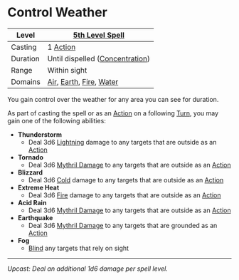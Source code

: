 # Control Weather

| Level    | [5th Level Spell](5th%20Level%20Spells.md)                                                                                                                  |
| -------- | ------------------------------------------------------------------------------------------------------------------------------------------------------------ |
| Casting  | 1 [Action](../../../../Game%20Procedures/Core%20Procedures/Action.md)                                                                                        |
| Duration | Until dispelled ([Concentration](../../Concentration.md))                                                                                                    |
| Range    | Within sight                                                                                                                                                 |
| Domains  | [Air](../../Spell%20Domains/Air.md), [Earth](../../Spell%20Domains/Earth.md), [Fire](../../Spell%20Domains/Fire.md), [Water](../../Spell%20Domains/Water.md) |

You gain control over the weather for any area you can see for duration.

As part of casting the spell or as an [Action](../../../../Game%20Procedures/Core%20Procedures/Action.md) on a following [Turn](../../../../Game%20Procedures/Core%20Procedures/Turn.md), you may gain one of the following abilities:

- **Thunderstorm**
	- Deal 3d6 [Lightning](../../../../Game%20Procedures/Combat/Damage%20Types/Lightning.md) damage to any targets that are outside as an [Action](../../../../Game%20Procedures/Core%20Procedures/Action.md)
- **Tornado**
	- Deal 3d6 [Mythril Damage](../../../../Game%20Procedures/Combat/Damage%20Types/Mythril%20Damage.md) to any targets that are outside as an [Action](../../../../Game%20Procedures/Core%20Procedures/Action.md)
- **Blizzard**
	- Deal 3d6 [Cold](../../../../Game%20Procedures/Combat/Damage%20Types/Cold.md) damage to any targets that are outside as an [Action](../../../../Game%20Procedures/Core%20Procedures/Action.md)
- **Extreme Heat**
	- Deal 3d6 [Fire](../../Spell%20Domains/Fire.md) damage to any targets that are outside as an [Action](../../../../Game%20Procedures/Core%20Procedures/Action.md)
- **Acid Rain**
	- Deal 3d6 [Mythril Damage](../../../../Game%20Procedures/Combat/Damage%20Types/Mythril%20Damage.md) to any targets that are outside as an [Action](../../../../Game%20Procedures/Core%20Procedures/Action.md)
- **Earthquake**
	- Deal 3d6 [Mythril Damage](../../../../Game%20Procedures/Combat/Damage%20Types/Mythril%20Damage.md) to any targets that are grounded as an [Action](../../../../Game%20Procedures/Core%20Procedures/Action.md)
- **Fog**
	- [Blind](../../../../Game%20Procedures/Conditions/Blinded.md) any targets that rely on sight

---
*Upcast: Deal an additional 1d6 damage per spell level.*
